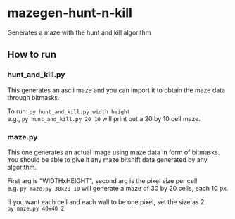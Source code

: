# mazegen-hunt-n-kill
Generates a maze with the hunt and kill algorithm

## How to run
### hunt_and_kill.py
This generates an ascii maze and you can import it to obtain the maze data through bitmasks.

To run: `py hunt_and_kill.py width height`  
e.g., `py hunt_and_kill.py 20 10` will print out a 20 by 10 cell maze.  

### maze.py
This one generates an actual image using maze data in form of bitmasks. You should be able to give it any maze bitshift data generated by any algorithm.

First arg is "WIDTHxHEIGHT", second arg is the pixel size per cell  
e.g. `py maze.py 30x20 10` will generate a maze of 30 by 20 cells, each 10 px.

If you want each cell and each wall to be one pixel, set the size as 2.  
`py maze.py 40x40 2`
